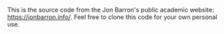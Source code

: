 This is the source code from the Jon Barron's public academic website: https://jonbarron.info/. Feel free to clone this code for your own personal use.
